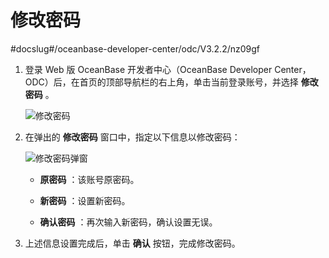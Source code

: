 修改密码 
=========================
#docslug#/oceanbase-developer-center/odc/V3.2.2/nz09gf


1. 登录 Web 版 OceanBase 开发者中心（OceanBase Developer Center，ODC）后，在首页的顶部导航栏的右上角，单击当前登录账号，并选择 **修改密码** 。

   ![修改密码](https://help-static-aliyun-doc.aliyuncs.com/assets/img/zh-CN/6789528361/p360961.png)
   

2. 在弹出的 **修改密码** 窗口中，指定以下信息以修改密码：

   ![修改密码弹窗](https://help-static-aliyun-doc.aliyuncs.com/assets/img/zh-CN/1086823561/p360965.png)
   * **原密码** ：该账号原密码。

     
   
   * **新密码** ：设置新密码。

     
   
   * **确认密码** ：再次输入新密码，确认设置无误。

     
   

   

3. 上述信息设置完成后，单击 **确认** 按钮，完成修改密码。

   






